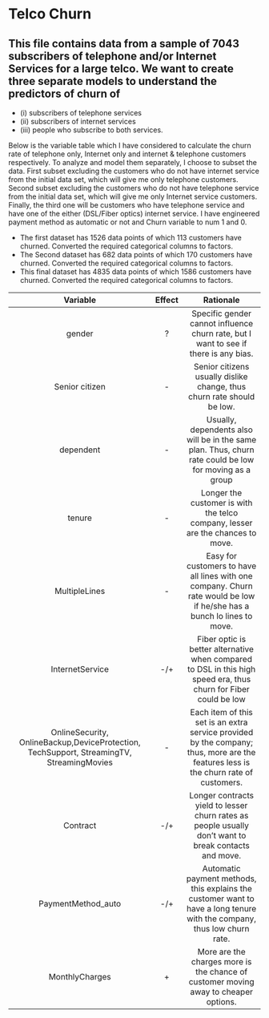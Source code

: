
# Telco Churn

## This file contains data from a sample of 7043 subscribers of telephone and/or Internet Services for a large telco. We want to create three separate models to understand the predictors of churn of 
- (i) subscribers of telephone services 
- (ii) subscribers of internet services
- (iii) people who subscribe to both services.

Below is the variable table which I have considered to calculate the churn rate of telephone only, Internet only and internet & telephone customers respectively. To analyze and model them separately, I choose to subset the data. First subset excluding the customers who do not have internet service from the initial data set, which will give me only telephone customers. Second subset excluding the customers who do not have telephone service from the initial data set, which will give me only Internet service customers. Finally, the third one will be customers who have telephone service and have one of the either (DSL/Fiber optics) internet service. I have engineered payment method as automatic or not and Churn variable to num 1 and 0. 

- The first dataset has 1526 data points of which 113 customers have churned. Converted the required categorical columns to factors.
- The Second dataset has 682 data points of which 170 customers have churned. Converted the required categorical columns to factors.
- This final dataset has 4835 data points of which 1586 customers have churned. Converted the required categorical columns to factors.

**Variable**|**Effect**|**Rationale**
:-----:|:-----:|:-----:
gender|?|Specific gender cannot influence churn rate, but I want to see if there is any bias.
Senior citizen|-|Senior citizens usually dislike change, thus churn rate should be low.
dependent|-|Usually, dependents also will be in the same plan. Thus, churn rate could be low for moving as a group
tenure|-|Longer the customer is with the telco company, lesser are the chances to move.
MultipleLines|-|Easy for customers to have all lines with one company. Churn rate would be low if he/she has a bunch lo lines to move.
InternetService|-/+|Fiber optic is better alternative when compared to DSL in this high speed era, thus churn for Fiber could be low
OnlineSecurity, OnlineBackup,DeviceProtection, TechSupport, StreamingTV, StreamingMovies|-|Each item of this set is an extra service provided by the company; thus, more are the features less is the churn rate of customers.
Contract|-/+|Longer contracts yield to lesser churn rates as people usually don’t want to break contacts and move. 
PaymentMethod\_auto|-/+|Automatic payment methods, this explains the customer want to have a long tenure with the company, thus low churn rate. 
MonthlyCharges|+|More are the charges more is the chance of customer moving away to cheaper options.
